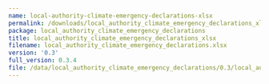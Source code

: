 ```yaml
---
name: local-authority-climate-emergency-declarations-xlsx
permalink: /downloads/local_authority_climate_emergency_declarations_xlsx/0_3
package: local_authority_climate_emergency_declarations
title: local_authority_climate_emergency_declarations_xlsx
filename: local_authority_climate_emergency_declarations.xlsx
version: '0.3'
full_version: 0.3.4
file: /data/local_authority_climate_emergency_declarations/0.3/local_authority_climate_emergency_declarations.xlsx
---
```

